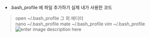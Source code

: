  -  .bash_profile 에 파일 추가하기
실제 내가 사용한 코드
> open ~/.bash_profile
그 외 에디터  
>     nano ~/.bash_profile
>     mate ~/.bash_profile
>     vim ~/.bash_profile
![enter image description here](https://lh3.googleusercontent.com/-yeM6j0KyoaM/WGJldf1OWmI/AAAAAAAAsCk/fJNB5UzR61M0CN6tQW_yl4yE8DJJBhWnwCLcB/s0/%25EA%25B7%25B8%25EB%25A6%25BC1.jpg "그림1.jpg")
    
    
     




